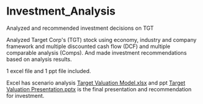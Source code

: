 # Investment_Analysis
Analyzed and recommended investment decisions on TGT

Analyzed Target Corp's (TGT) stock using economy, industry and company framework and multiple discounted cash flow (DCF) and multiple comparable analysis (Comps). And made investment recommendations based on analysis results.

1 excel file and 1 ppt file included.

Excel has scenario analysis [Target Valuation Model.xlsx](https://github.com/Sophie-XL/Investment_Analysis/blob/7bfa21fd42a6fe6c988a51dbeb7972c51015904f/Target%20Valuation%20Model.xlsx) and ppt [Target Valuation Presentation.pptx](https://github.com/Sophie-XL/Investment_Analysis/blob/54afb61347a3570b435e865fd1a765665acc98ad/Target%20Valuation%20Presentation.pptx) is the final presentation and recommendation for investment.
